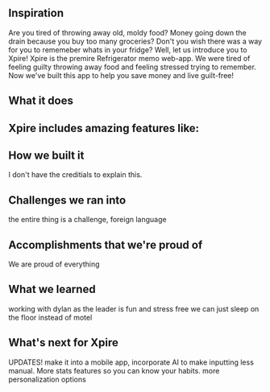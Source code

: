 ## Inspiration
Are you tired of throwing away old, moldy food? Money going down the drain because you buy too many groceries? Don't you wish there was a way for you to rememeber whats in your fridge? Well, let us introduce you to Xpire! Xpire is the premire Refrigerator memo web-app. We were tired of feeling guilty throwing away food and feeling stressed trying to remember. Now we've built this app to help you save money and live guilt-free!

## What it does
Xpire includes amazing features like:
- 

## How we built it
I don't have the creditials to explain this.
## Challenges we ran into
the entire thing is a challenge, foreign language

## Accomplishments that we're proud of
We are proud of everything

## What we learned
working with dylan as the leader is fun and stress free
we can just sleep on the floor instead of motel

## What's next for Xpire
UPDATES! make it into a mobile app, incorporate AI to make inputting less manual. More stats features so you can know your habits. more personalization options